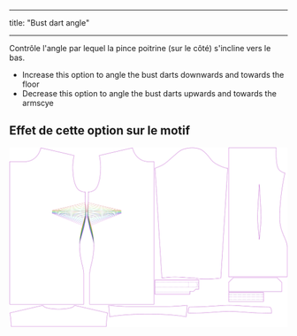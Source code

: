- - -
title: "Bust dart angle"
- - -

Contrôle l'angle par lequel la pince poitrine (sur le côté) s'incline vers le bas.

- Increase this option to angle the bust darts downwards and towards the floor
- Decrease this option to angle the bust darts upwards and towards the armscye

## Effet de cette option sur le motif

![Cette image montre l'effet de cette option en superposant plusieurs variantes qui ont une valeur différente pour cette option](simone_bustdartangle_sample.svg "Effet de cette option sur le modèle")
